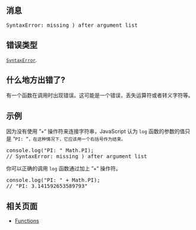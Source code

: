## 消息

<pre class="syntaxbox">SyntaxError: missing ) after argument list
</pre>

## 错误类型

[`SyntaxError`](/zh-CN/docs/Web/JavaScript/Reference/Global_Objects/SyntaxError "SyntaxError 对象代表尝试解析语法上不合法的代码的错误.").

## 什么地方出错了?

有一个函数在调用时出现错误。这可能是一个错误，丢失运算符或者转义字符等。

## 示例

因为没有使用 ”+“ 操作符来连接字符串，JavaScript 认为 `log` 函数的参数的值只是 “`PI: ”，在这种情况下，它应该用一个右括号作为结束。`

<pre class="brush: js example-bad">console.log("PI: " Math.PI);
// SyntaxError: missing ) after argument list
</pre>

你可以正确的调用 `log` 函数通过加上 ”+“ 操作符。

<pre class="brush: js example-good">console.log("PI: " + Math.PI);
// "PI: 3.141592653589793"</pre>

## 相关页面

*   [Functions](/en-US/docs/Web/JavaScript/Guide/Functions)